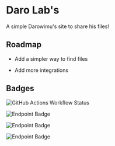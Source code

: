 
# Daro Lab's

A simple Darowimu's site to share his files!


## Roadmap

- Add a simpler way to find files

- Add more integrations


## Badges

![GitHub Actions Workflow Status](https://img.shields.io/github/actions/workflow/status/darowimu/daro-labs/.github%2Fworkflows%2Fstatic.yml) 

![Endpoint Badge](https://img.shields.io/endpoint?url=https%3A%2F%2Fdarowimu.glitch.me%2Flabs%2Fdata.json)

![Endpoint Badge](https://img.shields.io/endpoint?url=https%3A%2F%2Fdarowimu.glitch.me%2Flabs%2Fdev.json)

![Endpoint Badge](https://img.shields.io/endpoint?url=https%3A%2F%2Fdarowimu.glitch.me%2Flabs%2Fstatus.json)
